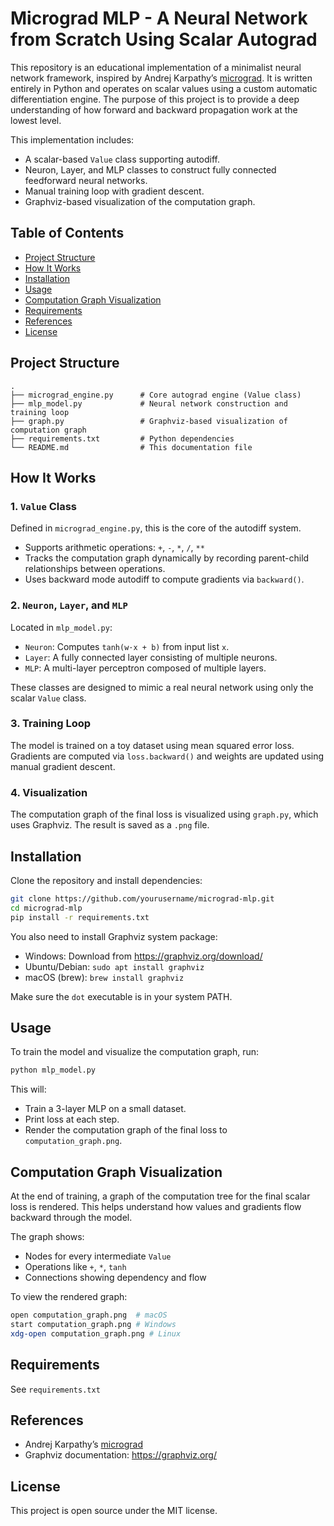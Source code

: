 # Micrograd MLP - A Neural Network from Scratch Using Scalar Autograd

This repository is an educational implementation of a minimalist neural network framework, inspired by Andrej Karpathy’s [micrograd](https://github.com/karpathy/micrograd). It is written entirely in Python and operates on scalar values using a custom automatic differentiation engine. The purpose of this project is to provide a deep understanding of how forward and backward propagation work at the lowest level.

This implementation includes:
- A scalar-based `Value` class supporting autodiff.
- Neuron, Layer, and MLP classes to construct fully connected feedforward neural networks.
- Manual training loop with gradient descent.
- Graphviz-based visualization of the computation graph.

## Table of Contents

- [Project Structure](#project-structure)
- [How It Works](#how-it-works)
- [Installation](#installation)
- [Usage](#usage)
- [Computation Graph Visualization](#computation-graph-visualization)
- [Requirements](#requirements)
- [References](#references)
- [License](#license)

## Project Structure

```
.
├── micrograd_engine.py      # Core autograd engine (Value class)
├── mlp_model.py             # Neural network construction and training loop
├── graph.py                 # Graphviz-based visualization of computation graph
├── requirements.txt         # Python dependencies
└── README.md                # This documentation file
```

## How It Works

### 1. `Value` Class

Defined in `micrograd_engine.py`, this is the core of the autodiff system.

- Supports arithmetic operations: `+`, `-`, `*`, `/`, `**`
- Tracks the computation graph dynamically by recording parent-child relationships between operations.
- Uses backward mode autodiff to compute gradients via `backward()`.

### 2. `Neuron`, `Layer`, and `MLP`

Located in `mlp_model.py`:

- `Neuron`: Computes `tanh(w·x + b)` from input list `x`.
- `Layer`: A fully connected layer consisting of multiple neurons.
- `MLP`: A multi-layer perceptron composed of multiple layers.

These classes are designed to mimic a real neural network using only the scalar `Value` class.

### 3. Training Loop

The model is trained on a toy dataset using mean squared error loss. Gradients are computed via `loss.backward()` and weights are updated using manual gradient descent.

### 4. Visualization

The computation graph of the final loss is visualized using `graph.py`, which uses Graphviz. The result is saved as a `.png` file.

## Installation

Clone the repository and install dependencies:

```bash
git clone https://github.com/yourusername/micrograd-mlp.git
cd micrograd-mlp
pip install -r requirements.txt
```

You also need to install Graphviz system package:

- Windows: Download from https://graphviz.org/download/
- Ubuntu/Debian: `sudo apt install graphviz`
- macOS (brew): `brew install graphviz`

Make sure the `dot` executable is in your system PATH.

## Usage

To train the model and visualize the computation graph, run:

```bash
python mlp_model.py
```

This will:

- Train a 3-layer MLP on a small dataset.
- Print loss at each step.
- Render the computation graph of the final loss to `computation_graph.png`.

## Computation Graph Visualization

At the end of training, a graph of the computation tree for the final scalar loss is rendered. This helps understand how values and gradients flow backward through the model.

The graph shows:

- Nodes for every intermediate `Value`
- Operations like `+`, `*`, `tanh`
- Connections showing dependency and flow

To view the rendered graph:

```bash
open computation_graph.png  # macOS
start computation_graph.png # Windows
xdg-open computation_graph.png # Linux
```

## Requirements

See `requirements.txt`

## References

- Andrej Karpathy’s [micrograd](https://github.com/karpathy/micrograd)
- Graphviz documentation: https://graphviz.org/

## License

This project is open source under the MIT license.

